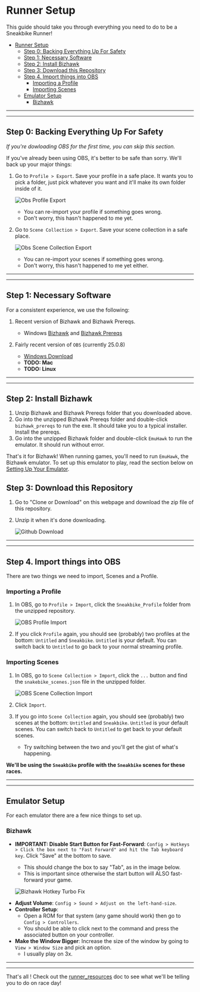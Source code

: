 # Runner Setup

This guide should take you through everything you need to do to be a Sneakbike Runner!

- [Runner Setup](#runner-setup)
  - [Step 0: Backing Everything Up For Safety](#step-0--backing-everything-up-for-safety)
  - [Step 1: Necessary Software](#step-1--necessary-software)
  - [Step 2: Install Bizhawk](#step-2--install-bizhawk)
  - [Step 3: Download this Repository](#step-3--download-this-repository)
  - [Step 4. Import things into OBS](#step-4-import-things-into-obs)
    - [Importing a Profile](#importing-a-profile)
    - [Importing Scenes](#importing-scenes)
  - [Emulator Setup](#emulator-setup)
    - [Bizhawk](#bizhawk)

---

---

## Step 0: Backing Everything Up For Safety

_If you're dowloading OBS for the first time, you can skip this section._

If you've already been using OBS, it's better to be safe than sorry. We'll back up your major things:

1. Go to `Profile > Export`. Save your profile in a safe place. It wants you to pick a folder, just pick whatever you want and it'll make its own folder inside of it.

   ![Obs Profile Export](../static/images/obs_export_profile.PNG)

   - You can re-import your profile if something goes wrong.
   - Don't worry, this hasn't happened to me yet.

2. Go to `Scene Collection > Export`. Save your scene collection in a safe place.

   ![Obs Scene Collection Export](../static/images/obs_export_scene_collection.PNG)

   - You can re-import your scenes if something goes wrong.
   - Don't worry, this hasn't happened to me yet either.

---

---

## Step 1: Necessary Software

For a consistent experience, we use the following:

<!-- 1. A recent version of `Retroarch` (currently v1.8.8)

   - [Windows Download](http://buildbot.libretro.com/stable/1.8.8/windows/x86_64/RetroArch-x64-setup.exe)
   - **TODO: Mac**
   - **TODO: Linux**

2. The following `Retroarch cores` by opening Retroarch and clicking `Load Core > Download Core` and picking the following:

   - Nintendo - Game Boy / Color (Gambatte)
   - Nintendo - Game Boy Advance (mGBA)
   - Nintendo - NES / Famicom (Mesen)
   - Nintendo - SNES / SFC (Snes9x)
   - Sega MS/GG/MD/CD (Genesis Plus GX) -->

1. Recent version of Bizhawk and Bizhawk Prereqs.

   - Windows [Bizhawk](https://github.com/TASVideos/BizHawk/releases/download/2.4.2/BizHawk-2.4.2.zip) and [Bizhawk Prereqs](https://github.com/TASVideos/BizHawk-Prereqs/releases/download/2.4.8_1/bizhawk_prereqs_v2.4.8_1.zip)

2. Fairly recent version of `OBS` (currently 25.0.8)
   - [Windows Download](https://cdn-fastly.obsproject.com/downloads/OBS-Studio-25.0.8-Full-Installer-x64.exe)
   - **TODO: Mac**
   - **TODO: Linux**

---

---

## Step 2: Install Bizhawk

1. Unzip Bizhawk and Bizhawk Prereqs folder that you downloaded above.
2. Go into the unzipped Bizhawk Prereqs folder and double-click `bizhawk_prereqs` to run the exe. It should take you to a typical installer. Install the prereqs.
3. Go into the unzipped Bizhawk folder and double-click `EmuHawk` to run the emulator. It should run without error.

That's it for Bizhawk! When running games, you'll need to run `EmuHawk`, the Bizhawk emulator. To set up this emulator to play, read the section below on [Setting Up Your Emulator](#bizhawk).

## Step 3: Download this Repository

1. Go to "Clone or Download" on this webpage and download the zip file of this repository.
2. Unzip it when it's done downloading.

   ![Github Download](../static/images/github_clone.PNG)

---

---

## Step 4. Import things into OBS

There are two things we need to import, Scenes and a Profile.

### Importing a Profile

1. In OBS, go to `Profile > Import`, click the `Sneakbike_Profile` folder from the unzipped repository.

   ![OBS Profile Import](../static/images/obs_import_profile.PNG)

2. If you click `Profile` again, you should see (probably) two profiles at the bottom: `Untitled` and `Sneakbike`. `Untitled` is your default. You can switch back to `Untitled` to go back to your normal streaming profile.

### Importing Scenes

1. In OBS, go to `Scene Collection > Import`, click the `...` button and find the `snakebike_scenes.json` file in the unzipped folder.

   ![OBS Scene Collection Import](../static/images/obs_import_scene_collection.PNG)

2. Click `Import`.
3. If you go into `Scene Collection` again, you should see (probably) two scenes at the bottom: `Untitled` and `Sneakbike`. `Untitled` is your default scenes. You can switch back to `Untitled` to get back to your default scenes.
   - Try switching between the two and you'll get the gist of what's happening.

**We'll be using the `Sneakbike` profile with the `Sneakbike` scenes for these races.**

---

---

## Emulator Setup

For each emulator there are a few nice things to set up.

### Bizhawk

- **IMPORTANT: Disable Start Button for Fast-Forward**: `Config > Hotkeys > Click the box next to "Fast Forward" and hit the Tab keyboard key`. Click "Save" at the bottom to save.

  - This should change the box to say "Tab", as in the image below.
  - This is important since otherwise the start button will ALSO fast-forward your game.

  ![Bizhawk Hotkey Turbo Fix](../static/images/bizhawk_hotkeys_turbo.PNG)

* **Adjust Volume**: `Config > Sound > Adjust on the left-hand-size`.
* **Controller Setup**:
  - Open a ROM for that system (any game should work) then go to `Config > Controllers`.
  - You should be able to click next to the command and press the associated button on your controller.
* **Make the Window Bigger**: Increase the size of the window by going to `View > Window Size` and pick an option.
  - I usually play on 3x.

---

---

That's all ! Check out the [runner_resources](./runner_resources.md) doc to see what we'll be telling you to do on race day!
